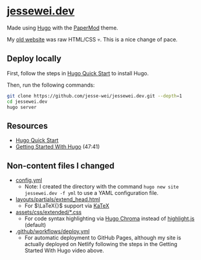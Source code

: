 # [jessewei.dev](https://jessewei.dev)

Made using [Hugo](https://gohugo.io) with the [PaperMod](https://github.com/adityatelange/hugo-PaperMod) theme.

My [old website](https://github.com/jesse-wei/jessewei.dev_old) was raw HTML/CSS 💀. This is a nice change of pace.

## Deploy locally

First, follow the steps in [Hugo Quick Start](https://gohugo.io/getting-started/quick-start/#prerequisites) to install Hugo.

Then, run the following commands:

```bash
git clone https://github.com/jesse-wei/jessewei.dev.git --depth=1
cd jessewei.dev
hugo server
```

## Resources

* [Hugo Quick Start](https://gohugo.io/getting-started/quick-start)
* [Getting Started With Hugo](https://www.youtube.com/watch?v=hjD9jTi_DQ4) (47:41)

## Non-content files I changed

* [config.yml](https://github.com/jesse-wei/jessewei.dev/blob/main/config.yml)
  * Note: I created the directory with the command `hugo new site jessewei.dev -f yml` to use a YAML configuration file.
* [layouts/partials/extend_head.html](https://github.com/jesse-wei/jessewei.dev/blob/main/layouts/partials/extend_head.html)
  * For $\LaTeX{}$ support via [KaTeX](https://katex.org)
* [assets/css/extended/*.css](https://github.com/jesse-wei/jessewei.dev/tree/main/assets/css/extended)
  * For code syntax highlighting via [Hugo Chroma](https://gohugo.io/content-management/syntax-highlighting/) instead of [highlight.js](https://highlightjs.org) (default)
* [.github/workflows/deploy.yml](https://github.com/jesse-wei/jessewei.dev/blob/main/.github/workflows/deploy.yml)
  * For automatic deployment to GitHub Pages, although my site is actually deployed on Netlify following the steps in the Getting Started With Hugo video above.
